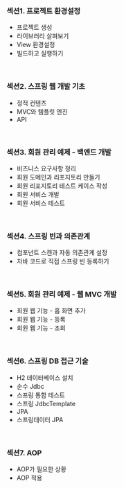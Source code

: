 ### 섹션1. 프로젝트 환경설정
- 프로젝트 생성
- 라이브러리 살펴보기
- View 환경설정
- 빌드하고 실행하기
<br>

### 섹션2. 스프링 웹 개발 기초  
- 정적 컨텐츠
- MVC와 템플릿 엔진
- API
<br>

### 섹션3. 회원 관리 예제 - 백엔드 개발  
- 비즈니스 요구사항 정리
- 회원 도메인과 리포지토리 만들기
- 회원 리포지토리 테스트 케이스 작성
- 회원 서비스 개발
- 회원 서비스 테스트
<br>

### 섹션4. 스프링 빈과 의존관계  
- 컴포넌트 스캔과 자동 의존관계 설정
- 자바 코드로 직접 스프링 빈 등록하기
<br>  

### 섹션5. 회원 관리 예제 - 웹 MVC 개발
- 회원 웹 기능 - 홈 화면 추가
- 회원 웹 기능 - 등록
- 회원 웹 기능 - 조회
<br>  

### 섹션6. 스프링 DB 접근 기술  
- H2 데이터베이스 설치
- 순수 Jdbc
- 스프링 통합 테스트
- 스프링 JdbcTemplate
- JPA
- 스프링데이터 JPA
<br>  

### 섹션7. AOP  
- AOP가 필요한 상황
- AOP 적용
